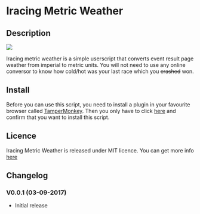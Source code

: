 # Iracing Metric Weather

## Description

![](https://www.dropbox.com/s/evswuysba175qlb/IMW.png?dl=1)

Iracing metric weather is a simple userscript that converts event result page weather from imperial to metric units. You will not need to use any online conversor to know how cold/hot was your last race which you ~~crashed~~ won.

## Install

Before you can use this script, you need to install a plugin in your favourite browser called [TamperMonkey](https://tampermonkey.net/?ext=dhdg&browser=chrome).
Then you only have to click [here](https://raw.githubusercontent.com/Che931/iracing-metric-weather/master/iracing-metric-weather.user.js) and confirm that you want to install this script.

## Licence

Iracing Metric Weather is released under MIT licence. You can get more info [here](https://github.com/Che931/iracing-metric-weather/blob/master/LICENSE)

## Changelog

### V0.0.1 (03-09-2017)
* Initial release


